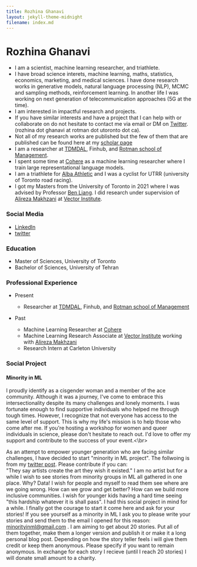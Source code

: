 ```yaml
---
title: Rozhina Ghanavi
layout: jekyll-theme-midnight
filename: index.md
--- 
```


# Rozhina Ghanavi


- I am a scientist, machine learning researcher, and triathlete.<br/> 
- I have broad science interets, machine learning, maths, statistics, economics, marketing, and medical sciences. I have done research works in generative models, natural language processing (NLP), MCMC and sampling methods, reinforcement learning. In another life I was working on next generation of telecommunication approaches (5G at the time). <br/>
- I am interested in impactful research and projects. <br/>
- If you have similar interests and have a project that I can help with or collaborate on do not hesitate to contact me via email or DM on [Twitter](https://twitter.com/_ghnn_). (rozhina dot ghanavi at rotman dot utoronto dot ca). <br/>
- Not all of my research works are published but the few of them that are published can be found here at my [scholar page](https://scholar.google.ca/citations?user=zbrHCycAAAAJ&hl=en)<br/>
- I am a researcher at [TDMDAL](https://www.rotman.utoronto.ca/FacultyAndResearch/EducationCentres/TDMDAL), Finhub, and [Rotman school of Management](https://www.rotman.utoronto.ca/).
- I spent some time at [Cohere](https://cohere.ai/) as a machine learning researcher where I train large representational language models.<br/> 
- I am a triathlete for [Alba Athletic](https://albaathletic.com/) and I was a cyclist for UTRR (university of Toronto road racing). <br/> 
- I got my Masters from the University of Toronto in 2021 where I was advised by Professor [Ben Liang](https://www.comm.utoronto.ca/~liang/). I did research under supervision of [Alireza Makhzani](http://www.alireza.ai/) at [Vector Institute](https://vectorinstitute.ai/).<br/>

### Social Media
- [LinkedIn](https://www.linkedin.com/in/rozhina-ghanavi) <br/>
- [twitter](https://twitter.com/_ghnn_)

### Education 
- Master of Sciences, University of Toronto
- Bachelor of Sciences, University of Tehran 

### Professional Experience
- Present
  - Researcher at [TDMDAL](https://www.rotman.utoronto.ca/FacultyAndResearch/EducationCentres/TDMDAL), Finhub, and [Rotman school of Management](https://www.rotman.utoronto.ca/)

- Past
  - Machine Learning Researcher at [Cohere](https://cohere.ai/)
  - Machine Learning Research Associate at [Vector Institute](https://vectorinstitute.ai/) working with [Alireza Makhzani](http://www.alireza.ai/)
  - Research Intern	at Carleton University

### Social Project
#### Minority in ML
I proudly identify as a cisgender woman and a member of the ace community. Although it was a journey, I've come to embrace this intersectionality despite its many challenges and lonely moments. I was fortunate enough to find supportive individuals who helped me through tough times. However, I recognize that not everyone has access to the same level of support. This is why my life's mission is to help those who come after me. If you're hosting a workshop for women and queer individuals in science, please don't hesitate to reach out. I'd love to offer my support and contribute to the success of your event.<\br>

As an attempt to empower younger generation who are facing similar challenges, I have decided to start "minority in ML project". The follwoing is from my [twitter post](https://twitter.com/_ghnn_/status/1481716036508467201?s=20). Please contribute if you can:<br/>
"They say artists create the art they wish it existed."
I am no artist but for a while I wish to see stories from minority groups in ML all gathered in one place. Why? Data! I wish for people and myself to read them see where are we going wrong. How can we grow and get better? How can we build more inclusive communities. I wish for younger kids having a hard time seeing "this hardship whatever it is shall pass". I had this social project in mind for a while. I finally got the courage to start it come here and ask for your stories!
If you see yourself as a minority in ML I ask you to please write your stories and send them to the email I opened for this reason:
minorityinml@gmail.com . I am aiming to get about 20 stories. Put all of them together, make them a longer version and publish it or make it a long personal blog post. Depending on how the story teller feels i will give them credit or keep them anonymous.
Please specify if you want to remain anonymous. In exchange for each story I recieve (until I reach 20 stories) I will donate small amount to a charity.



